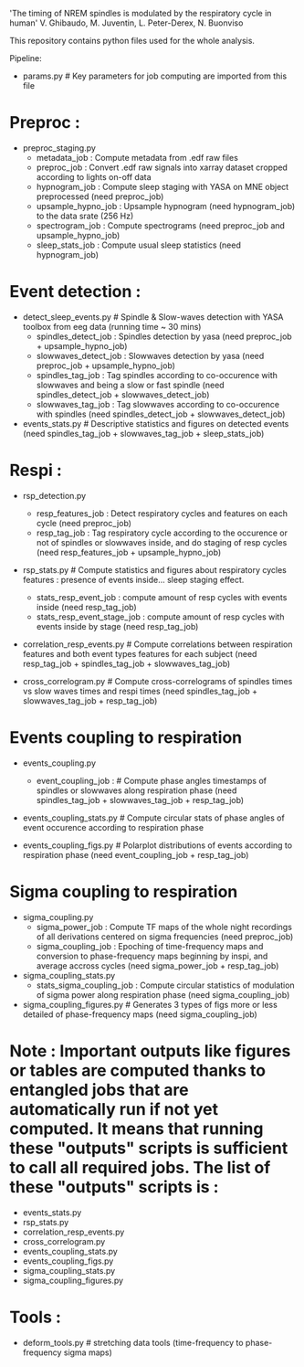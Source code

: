 'The timing of NREM spindles is modulated by the respiratory cycle in human'
V. Ghibaudo, M. Juventin, L. Peter-Derex, N. Buonviso


This repository contains python files used for the whole analysis.


Pipeline: 
- params.py # Key parameters for job computing are imported from this file

# Preproc : 
- preproc_staging.py
    - metadata_job : Compute metadata from .edf raw files
    - preproc_job : Convert .edf raw signals into xarray dataset cropped according to lights on-off data
    - hypnogram_job : Compute sleep staging with YASA on MNE object preprocessed (need preproc_job) 
    - upsample_hypno_job : Upsample hypnogram (need hypnogram_job) to the data srate (256 Hz)
    - spectrogram_job : Compute spectrograms (need preproc_job and upsample_hypno_job)
    - sleep_stats_job : Compute usual sleep statistics (need hypnogram_job)

# Event detection :
- detect_sleep_events.py # Spindle & Slow-waves detection with YASA toolbox from eeg data (running time ~ 30 mins)
    - spindles_detect_job : Spindles detection by yasa (need preproc_job + upsample_hypno_job)
    - slowwaves_detect_job : Slowwaves detection by yasa (need preproc_job + upsample_hypno_job)
    - spindles_tag_job : Tag spindles according to co-occurence with slowwaves and being a slow or fast spindle (need spindles_detect_job + slowwaves_detect_job)
    - slowwaves_tag_job : Tag slowwaves according to co-occurence with spindles (need spindles_detect_job + slowwaves_detect_job)
- events_stats.py # Descriptive statistics and figures on detected events (need spindles_tag_job + slowwaves_tag_job + sleep_stats_job)

# Respi : 
- rsp_detection.py 
    - resp_features_job : Detect respiratory cycles and features on each cycle (need preproc_job)
    - resp_tag_job : Tag respiratory cycle according to the occurence or not of spindles or slowwaves inside, and do staging of resp cycles (need resp_features_job + upsample_hypno_job)

- rsp_stats.py # Compute statistics and figures about respiratory cycles features : presence of events inside... sleep staging effect. 
    - stats_resp_event_job : compute amount of resp cycles with events inside (need resp_tag_job)
    - stats_resp_event_stage_job : compute amount of resp cycles with events inside by stage (need resp_tag_job)

- correlation_resp_events.py # Compute correlations between respiration features and both event types features for each subject (need resp_tag_job + spindles_tag_job + slowwaves_tag_job)
- cross_correlogram.py # Compute cross-correlograms of spindles times vs slow waves times and respi times (need spindles_tag_job + slowwaves_tag_job + resp_tag_job) 

# Events coupling to respiration
- events_coupling.py
    - event_coupling_job :  # Compute phase angles timestamps of spindles or slowwaves along respiration phase (need spindles_tag_job + slowwaves_tag_job + resp_tag_job)

- events_coupling_stats.py # Compute circular stats of phase angles of event occurence according to respiration phase 
- events_coupling_figs.py # Polarplot distributions of events according to respiration phase (need event_coupling_job + resp_tag_job)

# Sigma coupling to respiration
- sigma_coupling.py 
    - sigma_power_job : Compute TF maps of the whole night recordings of all derivations centered on sigma frequencies (need preproc_job)
    - sigma_coupling_job : Epoching of time-frequency maps and conversion to phase-frequency maps beginning by inspi, and average accross cycles (need sigma_power_job + resp_tag_job)
- sigma_coupling_stats.py 
    - stats_sigma_coupling_job : Compute circular statistics of modulation of sigma power along respiration phase (need sigma_coupling_job)
- sigma_coupling_figures.py # Generates 3 types of figs more or less detailed of phase-frequency maps (need sigma_coupling_job)



# Note : Important outputs like figures or tables are computed thanks to entangled jobs that are automatically run if not yet computed. It means that running these "outputs" scripts is sufficient to call all required jobs. The list of these "outputs" scripts is : 
- events_stats.py
- rsp_stats.py
- correlation_resp_events.py
- cross_correlogram.py
- events_coupling_stats.py
- events_coupling_figs.py
- sigma_coupling_stats.py 
- sigma_coupling_figures.py


# Tools : 
- deform_tools.py # stretching data tools (time-frequency to phase-frequency sigma maps)